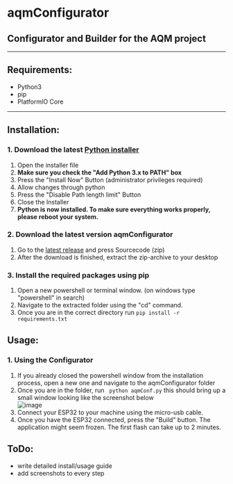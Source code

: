 # aqmConfigurator
## Configurator and Builder for the AQM project
---
## Requirements:
- Python3
- pip
- PlatformIO Core
---
## Installation:
### 1. Download the latest [Python installer](https://www.python.org/downloads/)
   1. Open the installer file
   2. __Make sure you check the "Add Python 3.x to PATH" box__
   3. Press the "Install Now" Button (administrator privileges required)
   4. Allow changes through python
   5. Press the "Disable Path length limit" Button
   6. Close the Installer
   7. __Python is now installed. To make sure everything works properly, please reboot your system.__
### 2. Download the latest version aqmConfigurator
   1. Go to the [latest release](https://github.com/felixslama/aqmConfigurator/releases/latest) and press Sourcecode (zip)
   2. After the download is finished, extract the zip-archive to your desktop
### 3. Install the required packages using pip
   1. Open a new powershell or terminal window. (on windows type "powershell" in search)
   2. Navigate to the extracted folder using the "cd" command.
   3. Once you are in the correct directory run ```pip install -r requirements.txt```

## Usage:
### 1. Using the Configurator
   1. If you already closed the powershell window from the installation process, open a new one and navigate to the aqmConfigurator folder
   2. Once you are in the folder, run ``` python aqmConf.py``` this should bring up a small window looking like the screenshot below  
      ![image](https://user-images.githubusercontent.com/79058712/164645347-f467bc17-8681-4dae-a66c-7934d30538e6.png)
   3. Connect your ESP32 to your machine using the micro-usb cable.
   4. Once you have the ESP32 connected, press the "Build" button. The application might seem frozen. The first flash can take up to 2 minutes.

## ToDo:
- write detailed install/usage guide
- add screenshots to every step
